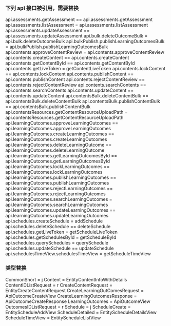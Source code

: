 ### 下列 api 接口被引用，需要替换

api.assessments.getAssessment == api.assessments.getAssessment
api.assessments.listAssessment = api.assessments.listAssessment
api.assessments.updateAssessment == api.assessments.updateAssessment
api.bulk.deleteOutcomeBulk = api.bulk.deleteOutcomeBulk
api.bulkPublish.publishLearningOutcomesBulk = api.bulkPublish.publishLearningOutcomesBulk
api.contents.approveContentReview = api.contents.approveContentReview
api.contents.createContent == api.contents.createContent
api.contents.getContentById == api.contents.getContentById
api.contents.getLiveToken = getContentLiveToken
api.contents.lockContent == api.contents.lockContent
api.contents.publishContent == api.contents.publishContent
api.contents.rejectContentReview == api.contents.rejectContentReview
api.contents.searchContents == api.contents.searchContents
api.contents.updateContent == api.contents.updateContent
api.contentsBulk.deleteContentBulk == api.contentsBulk.deleteContentBulk
api.contentsBulk.publishContentBulk == api.contentsBulk.publishContentBulk
api.contentsResources.getContentResourceUploadPath = api.contentsResources.getContentResourceUploadPath
api.learningOutcomes.approveLearningOutcomes == api.learningOutcomes.approveLearningOutcomes
api.learningOutcomes.createLearningOutcomes == api.learningOutcomes.createLearningOutcomes
api.learningOutcomes.deleteLearningOutcome == api.learningOutcomes.deleteLearningOutcome
api.learningOutcomes.getLearningOutcomesById == api.learningOutcomes.getLearningOutcomesById
api.learningOutcomes.lockLearningOutcomes == api.learningOutcomes.lockLearningOutcomes
api.learningOutcomes.publishLearningOutcomes == api.learningOutcomes.publishLearningOutcomes
api.learningOutcomes.rejectLearningOutcomes == api.learningOutcomes.rejectLearningOutcomes
api.learningOutcomes.searchLearningOutcomes = api.learningOutcomes.searchLearningOutcomes
api.learningOutcomes.updateLearningOutcomes == api.learningOutcomes.updateLearningOutcomes
api.schedules.createSchedule = addSchedule
api.schedules.deleteSchedule == deleteSchedule
api.schedules.getLiveToken = getScheduleLiveToken
api.schedules.getSchedulesById = getScheduleById
api.schedules.querySchedules = querySchedule
api.schedules.updateSchedule == updateSchedule
api.schedulesTimeView.schedulesTimeView = getScheduleTimeView

### 类型替换

CommonShort = j
Content = EntityContentInfoWithDetails
ContentIDListRequest = r
CreateContentRequest = EntityCreateContentRequest
CreateLearningOutComesRequest = ApiOutcomeCreateView
CreateLearningOutcomesResponse = ApiOutcomeCreateResponse
LearningOutcomes = ApiOutcomeView
OutcomesIDListRequest = r
Schedule = j
ScheduleCreate = EntityScheduleAddView
ScheduleDetailed = EntityScheduleDetailsView
ScheduleTimeView = EntityScheduleListView

